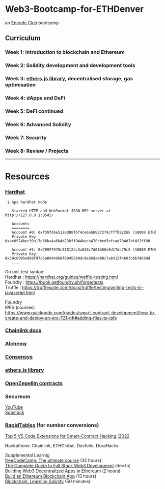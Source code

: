 # Web3-Bootcamp-for-ETHDenver
an [Encode Club](http://encode.club) bootcamp


## Curriculum

### Week 1: Introduction to blockchain and Ethereum
### Week 2: Solidity development and development tools
### Week 3: [ethers.js library](https://docs.ethers.io/), decentralised storage, gas optimisation
### Week 4: dApps and DeFi
### Week 5: DeFi continued
### Week 6: Advanced Solidity
### Week 7: Security
### Week 8: Review / Projects  

---  

# Resources  

### [Hardhat](https://hardhat.org/hardhat-network/docs/overview)  
```
 $ npx hardhat node
 
   Started HTTP and WebSocket JSON-RPC server at http://127.0.0.1:8545/
   
   Accounts
   ========
   Account #0: 0xf39fd6e51aad88f6f4ce6ab8827279cfffb92266 (10000 ETH)
   Private Key: 0xac0974bec39a17e36ba4a6b4d238ff944bacb478cbed5efcae784d7bf4f2ff80
   
   Account #1: 0x70997970c51812dc3a010c7d01b50e0d17dc79c8 (10000 ETH)
   Private Key: 0x59c6995e998f97a5a0044966f0945389dc9e86dae88c7a8412f4603b6b78690d
   ... 
```  
On unit test syntax:  
Hardhat : https://hardhat.org/guides/waffle-testing.html  
Foundry : https://book.getfoundry.sh/forge/tests  
Truffle : https://trufflesuite.com/docs/truffle/testing/writing-tests-in-javascript.html  
  
Foundry  
IPFS (courses)  
https://www.quicknode.com/guides/smart-contract-development/how-to-create-and-deploy-an-erc-721-nft#adding-files-to-ipfs  

### [Chainlink docs](https://docs.chain.link/)  

### [Alchemy](https://docs.alchemy.com/)  

### [Consensys](https://consensys.net/developers/)

### [ethers.js library](https://docs.ethers.io/)  

### [OpenZepellin contracts](https://github.com/OpenZeppelin/openzeppelin-contracts)  

### Secureum
[YouTube](https://www.youtube.com/c/SecureumVideos/featured)  
[Substack](https://secureum.substack.com/archive?sort=new)  

### [RapidTables](https://www.rapidtables.com/convert/number/) (for number conversions)  

[Top 5 VS Code Extensions for Smart-Contract Hacking |2022](https://medium.com/@sm4rty/top-5-vs-code-extensions-for-smart-contract-hacking-2022-528740a575c6)  

Hackathons: Chainlink, ETHGlobal, Devfolio, DoraHacks  

Supplemental Learnig  
[freeCodeCamp: The ultimate course](https://www.youtube.com/watch?v=gyMwXuJrbJQ) (32 hours)  
[The Complete Guide to Full Stack Web3 Development](https://dev.to/edge-and-node/the-complete-guide-to-full-stack-web3-development-4g74) (dev.to)  
[Building Web3 Decentralized Apps in Ethereum](https://www.linkedin.com/learning/building-web3-decentralized-apps-in-ethereum) (2 hours)  
[Build an Ethereum Blockchain App](https://www.linkedin.com/learning/paths/build-an-ethereum-blockchain-app) (10 hours)  
[Blockchain: Learning Solidity](https://www.linkedin.com/learning/blockchain-learning-solidity) (50 minutes)  
